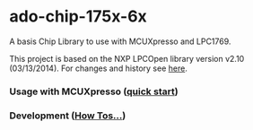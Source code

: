 ado-chip-175x-6x
================

A basis Chip Library to use with MCUXpresso and LPC1769.

This project is based on the NXP LPCOpen library version v2.10 (03/13/2014). For
changes and history see [here](doc/develop/changes.md).

### Usage with MCUXpresso ([quick start](doc/usage/quickstart.md))

### Development ([How Tos...](doc/develop/howto.md))


